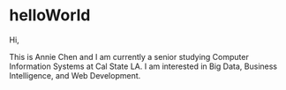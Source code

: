 # helloWorld

Hi,

This is Annie Chen and I am currently a senior studying Computer Information Systems at Cal State LA. I am interested in Big Data, Business Intelligence, and Web Development.

